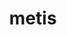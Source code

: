 ---
title: "metis"
layout: cache
categories: [package, v0.18.1]
meta: {"versions": ["4.0.3", "5.1.0"], "compilers": ["gcc@=7.3.1", "gcc@=7.5.0"], "oss": ["amzn2", "ubuntu18.04"], "platforms": ["linux"], "targets": ["aarch64", "graviton2", "x86_64", "x86_64_v3", "x86_64_v4"], "stacks": ["aws-ahug", "aws-ahug-aarch64", "aws-isc", "aws-isc-aarch64", "data-vis-sdk", "e4s", "radiuss", "root"], "num_specs": 10, "num_specs_by_stack": {"root": 10, "radiuss": 1, "e4s": 1, "aws-ahug": 4, "aws-isc": 2, "aws-ahug-aarch64": 4, "aws-isc-aarch64": 2, "data-vis-sdk": 1}}
spec_details: [{"hash": "4blhpz7r2psl2tbnpcxmmbf2ahfjfiac", "compiler": "gcc@=7.5.0", "versions": ["5.1.0"], "os": "ubuntu18.04", "platform": "linux", "target": "x86_64", "variants": ["build_type=Release", "~gdb", "~int64", "patches=4991da9,b1225da", "~real64", "+shared"], "stacks": ["root", "radiuss", "e4s"], "size": "-", "tarball": "https://binaries.spack.io/v0.18.1/build_cache/linux-ubuntu18.04-x86_64/gcc-7.5.0/metis-5.1.0/linux-ubuntu18.04-x86_64-gcc-7.5.0-metis-5.1.0-4blhpz7r2psl2tbnpcxmmbf2ahfjfiac.spack"}, {"hash": "rtahcbtrh3obkakwgbw35o425yyd3k7f", "compiler": "gcc@=7.3.1", "versions": ["5.1.0"], "os": "amzn2", "platform": "linux", "target": "x86_64_v3", "variants": ["build_type=Release", "~gdb", "~int64", "patches=4991da9,b1225da", "~real64", "+shared"], "stacks": ["aws-ahug", "root", "aws-isc"], "size": "-", "tarball": "https://binaries.spack.io/v0.18.1/build_cache/linux-amzn2-x86_64_v3/gcc-7.3.1/metis-5.1.0/linux-amzn2-x86_64_v3-gcc-7.3.1-metis-5.1.0-rtahcbtrh3obkakwgbw35o425yyd3k7f.spack"}, {"hash": "5qk4ugyhgcneg6rciz3k36znbh2x3we4", "compiler": "gcc@=7.3.1", "versions": ["4.0.3"], "os": "amzn2", "platform": "linux", "target": "aarch64", "variants": ["build_type=Release", "~gdb", "~int64", "~real64", "+shared"], "stacks": ["aws-ahug-aarch64", "root"], "size": "-", "tarball": "https://binaries.spack.io/v0.18.1/build_cache/linux-amzn2-aarch64/gcc-7.3.1/metis-4.0.3/linux-amzn2-aarch64-gcc-7.3.1-metis-4.0.3-5qk4ugyhgcneg6rciz3k36znbh2x3we4.spack"}, {"hash": "o27tuusoskbmhiy7vu5dnts3r7ipebp6", "compiler": "gcc@=7.3.1", "versions": ["5.1.0"], "os": "amzn2", "platform": "linux", "target": "aarch64", "variants": ["build_type=Release", "~gdb", "~int64", "patches=4991da9,b1225da", "~real64", "+shared"], "stacks": ["aws-ahug-aarch64", "root", "aws-isc-aarch64"], "size": "-", "tarball": "https://binaries.spack.io/v0.18.1/build_cache/linux-amzn2-aarch64/gcc-7.3.1/metis-5.1.0/linux-amzn2-aarch64-gcc-7.3.1-metis-5.1.0-o27tuusoskbmhiy7vu5dnts3r7ipebp6.spack"}, {"hash": "slpseysxcrzqyrh34ssiznxl7bdcc33g", "compiler": "gcc@=7.3.1", "versions": ["5.1.0"], "os": "amzn2", "platform": "linux", "target": "graviton2", "variants": ["build_type=Release", "~gdb", "~int64", "patches=4991da9,b1225da", "~real64", "+shared"], "stacks": ["aws-ahug-aarch64", "root", "aws-isc-aarch64"], "size": "-", "tarball": "https://binaries.spack.io/v0.18.1/build_cache/linux-amzn2-graviton2/gcc-7.3.1/metis-5.1.0/linux-amzn2-graviton2-gcc-7.3.1-metis-5.1.0-slpseysxcrzqyrh34ssiznxl7bdcc33g.spack"}, {"hash": "gr3sglzj2jajyry3c4rq6ti4dsazy4au", "compiler": "gcc@=7.3.1", "versions": ["5.1.0"], "os": "amzn2", "platform": "linux", "target": "x86_64_v4", "variants": ["build_type=Release", "~gdb", "~int64", "patches=4991da9,b1225da", "~real64", "+shared"], "stacks": ["aws-ahug", "root", "aws-isc"], "size": "-", "tarball": "https://binaries.spack.io/v0.18.1/build_cache/linux-amzn2-x86_64_v4/gcc-7.3.1/metis-5.1.0/linux-amzn2-x86_64_v4-gcc-7.3.1-metis-5.1.0-gr3sglzj2jajyry3c4rq6ti4dsazy4au.spack"}, {"hash": "veseqys7qrxuhysucu6kdhccytgzecbc", "compiler": "gcc@=7.3.1", "versions": ["4.0.3"], "os": "amzn2", "platform": "linux", "target": "x86_64_v4", "variants": ["build_type=Release", "~gdb", "~int64", "~real64", "+shared"], "stacks": ["aws-ahug", "root"], "size": "-", "tarball": "https://binaries.spack.io/v0.18.1/build_cache/linux-amzn2-x86_64_v4/gcc-7.3.1/metis-4.0.3/linux-amzn2-x86_64_v4-gcc-7.3.1-metis-4.0.3-veseqys7qrxuhysucu6kdhccytgzecbc.spack"}, {"hash": "uimywbq3jp7vcy37sn4d4bfkaymofrll", "compiler": "gcc@=7.3.1", "versions": ["4.0.3"], "os": "amzn2", "platform": "linux", "target": "graviton2", "variants": ["build_type=Release", "~gdb", "~int64", "~real64", "+shared"], "stacks": ["aws-ahug-aarch64", "root"], "size": "-", "tarball": "https://binaries.spack.io/v0.18.1/build_cache/linux-amzn2-graviton2/gcc-7.3.1/metis-4.0.3/linux-amzn2-graviton2-gcc-7.3.1-metis-4.0.3-uimywbq3jp7vcy37sn4d4bfkaymofrll.spack"}, {"hash": "2fxvhnb6gvwgyqfyjmz7pywgpcjhnrlt", "compiler": "gcc@=7.5.0", "versions": ["5.1.0"], "os": "ubuntu18.04", "platform": "linux", "target": "x86_64", "variants": ["build_type=Release", "~gdb", "~int64", "patches=4991da9,b1225da", "~real64", "+shared"], "stacks": ["data-vis-sdk", "root"], "size": "-", "tarball": "https://binaries.spack.io/v0.18.1/build_cache/linux-ubuntu18.04-x86_64/gcc-7.5.0/metis-5.1.0/linux-ubuntu18.04-x86_64-gcc-7.5.0-metis-5.1.0-2fxvhnb6gvwgyqfyjmz7pywgpcjhnrlt.spack"}, {"hash": "qp5azvoj6xswva6dddvqztkk4ywt4uuk", "compiler": "gcc@=7.3.1", "versions": ["4.0.3"], "os": "amzn2", "platform": "linux", "target": "x86_64_v3", "variants": ["build_type=Release", "~gdb", "~int64", "~real64", "+shared"], "stacks": ["aws-ahug", "root"], "size": "-", "tarball": "https://binaries.spack.io/v0.18.1/build_cache/linux-amzn2-x86_64_v3/gcc-7.3.1/metis-4.0.3/linux-amzn2-x86_64_v3-gcc-7.3.1-metis-4.0.3-qp5azvoj6xswva6dddvqztkk4ywt4uuk.spack"}]
---